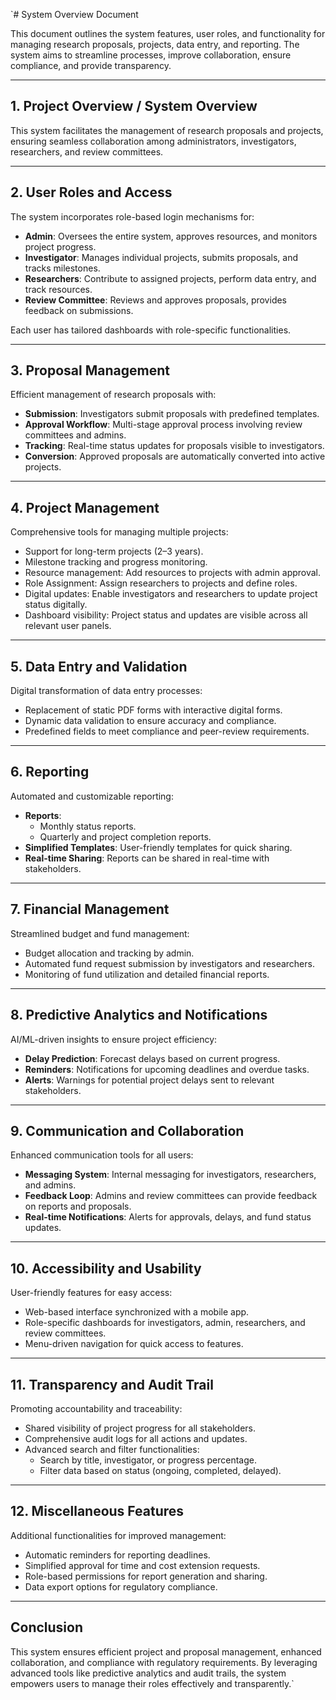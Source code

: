 `# System Overview Document  

This document outlines the system features, user roles, and functionality for managing research proposals, projects, data entry, and reporting. The system aims to streamline processes, improve collaboration, ensure compliance, and provide transparency.

---

## **1. Project Overview / System Overview**  
This system facilitates the management of research proposals and projects, ensuring seamless collaboration among administrators, investigators, researchers, and review committees.  

---

## **2. User Roles and Access**  
The system incorporates role-based login mechanisms for:  
- **Admin**: Oversees the entire system, approves resources, and monitors project progress.  
- **Investigator**: Manages individual projects, submits proposals, and tracks milestones.  
- **Researchers**: Contribute to assigned projects, perform data entry, and track resources.  
- **Review Committee**: Reviews and approves proposals, provides feedback on submissions.

Each user has tailored dashboards with role-specific functionalities.

---

## **3. Proposal Management**  
Efficient management of research proposals with:  
- **Submission**: Investigators submit proposals with predefined templates.  
- **Approval Workflow**: Multi-stage approval process involving review committees and admins.  
- **Tracking**: Real-time status updates for proposals visible to investigators.  
- **Conversion**: Approved proposals are automatically converted into active projects.

---

## **4. Project Management**  
Comprehensive tools for managing multiple projects:  
- Support for long-term projects (2–3 years).  
- Milestone tracking and progress monitoring.  
- Resource management: Add resources to projects with admin approval.  
- Role Assignment: Assign researchers to projects and define roles.  
- Digital updates: Enable investigators and researchers to update project status digitally.  
- Dashboard visibility: Project status and updates are visible across all relevant user panels.

---

## **5. Data Entry and Validation**  
Digital transformation of data entry processes:  
- Replacement of static PDF forms with interactive digital forms.  
- Dynamic data validation to ensure accuracy and compliance.  
- Predefined fields to meet compliance and peer-review requirements.

---

## **6. Reporting**  
Automated and customizable reporting:  
- **Reports**:  
  - Monthly status reports.  
  - Quarterly and project completion reports.  
- **Simplified Templates**: User-friendly templates for quick sharing.  
- **Real-time Sharing**: Reports can be shared in real-time with stakeholders.  

---

## **7. Financial Management**  
Streamlined budget and fund management:  
- Budget allocation and tracking by admin.  
- Automated fund request submission by investigators and researchers.  
- Monitoring of fund utilization and detailed financial reports.

---

## **8. Predictive Analytics and Notifications**  
AI/ML-driven insights to ensure project efficiency:  
- **Delay Prediction**: Forecast delays based on current progress.  
- **Reminders**: Notifications for upcoming deadlines and overdue tasks.  
- **Alerts**: Warnings for potential project delays sent to relevant stakeholders.

---

## **9. Communication and Collaboration**  
Enhanced communication tools for all users:  
- **Messaging System**: Internal messaging for investigators, researchers, and admins.  
- **Feedback Loop**: Admins and review committees can provide feedback on reports and proposals.  
- **Real-time Notifications**: Alerts for approvals, delays, and fund status updates.

---

## **10. Accessibility and Usability**  
User-friendly features for easy access:  
- Web-based interface synchronized with a mobile app.  
- Role-specific dashboards for investigators, admin, researchers, and review committees.  
- Menu-driven navigation for quick access to features.

---

## **11. Transparency and Audit Trail**  
Promoting accountability and traceability:  
- Shared visibility of project progress for all stakeholders.  
- Comprehensive audit logs for all actions and updates.  
- Advanced search and filter functionalities:  
  - Search by title, investigator, or progress percentage.  
  - Filter data based on status (ongoing, completed, delayed).

---

## **12. Miscellaneous Features**  
Additional functionalities for improved management:  
- Automatic reminders for reporting deadlines.  
- Simplified approval for time and cost extension requests.  
- Role-based permissions for report generation and sharing.  
- Data export options for regulatory compliance.

---

## **Conclusion**  
This system ensures efficient project and proposal management, enhanced collaboration, and compliance with regulatory requirements. By leveraging advanced tools like predictive analytics and audit trails, the system empowers users to manage their roles effectively and transparently.`